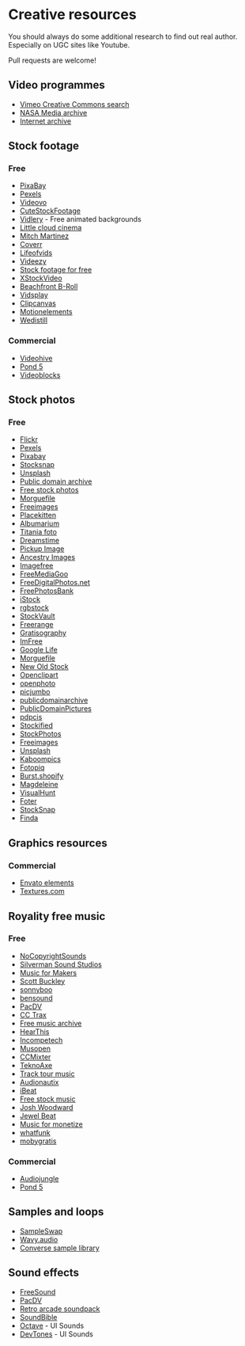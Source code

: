 Creative resources
==================

You should always do some additional research to find out real author.
Especially on UGC sites like Youtube.

Pull requests are welcome!

Video programmes
----------------

 - [Vimeo Creative Commons search](https://vimeo.com/creativecommons)
 - [NASA Media archive](https://www.dvidshub.net/unit/NASA#.UZJ3T5VKuvI)
 - [Internet archive](https://archive.org/details/movies)

Stock footage
-------------

### Free

 - [PixaBay](https://pixabay.com)
 - [Pexels](https://videos.pexels.com)
 - [Videovo](https://www.videvo.net)
 - [CuteStockFootage](https://www.cutestockfootage.com/)
 - [Vidlery](http://vidlery.com/) - Free animated backgrounds
 - [Little cloud cinema](http://www.littlecloudcinema.com/footage.html)
 - [Mitch Martinez](http://mitchmartinez.com/free-4k-red-epic-stock-footage/ )
 - [Coverr](http://www.coverr.co/)
 - [Lifeofvids](http://www.lifeofvids.com/)
 - [Videezy](https://www.videezy.com/browse)
 - [Stock footage for free](http://www.stockfootageforfree.com/)
 - [XStockVideo](http://www.xstockvideo.com/)
 - [Beachfront B-Roll](http://www.beachfrontbroll.com/)
 - [Vidsplay](http://www.vidsplay.com/)
 - [Clipcanvas](http://www.clipcanvas.com/free-footage/)
 - [Motionelements](http://www.motionelements.com/free/stock-footage)
 - [Wedistill](http://www.wedistill.io/)

### Commercial

 - [Videohive](https://videohive.net)
 - [Pond 5](https://pond5.com)
 - [Videoblocks](https://videoblocks.com)


Stock photos
------------

### Free

 - [Flickr](https://www.flickr.com/creativecommons/)
 - [Pexels](https://pexels.com)
 - [Pixabay](https://pixabay.com)
 - [Stocksnap](https://stocksnap.io/)
 - [Unsplash](https://unsplash.com/)
 - [Public domain archive](http://publicdomainarchive.com/free-stock-photos/)
 - [Free stock photos](https://www.freestockphotos.org/)
 - [Morguefile](https://morguefile.com/search/morguefile/1/pop)
 - [Freeimages](http://www.freeimages.co.uk/terms.htm)
 - [Placekitten](http://placekitten.com/)
 - [Albumarium](http://albumarium.com/)
 - [Titania foto](www.titania-foto.com/)
 - [Dreamstime](https://www.dreamstime.com/)
 - [Pickup Image](http://pickupimage.com/)
 - [Ancestry Images](http://www.ancestryimages.com/)
 - [Imagefree](https://www.imagefree.com/)
 - [FreeMediaGoo](http://www.freemediagoo.com/)
 - [FreeDigitalPhotos.net](http://www.freedigitalphotos.net/)
 - [FreePhotosBank](http://freephotosbank.com/)
 - [iStock](http://www.istockphoto.com/)
 - [rgbstock](http://www.rgbstock.com/)
 - [StockVault](http://www.stockvault.net/)
 - [Freerange](https://freerangestock.com/)
 - [Gratisography](https://www.gratisography.com/)
 - [ImFree](http://imcreator.com/free)
 - [Google Life](http://images.google.com/hosted/life)
 - [Morguefile](https://morguefile.com/)
 - [New Old Stock](http://nos.twnsnd.co/)
 - [Openclipart](https://openclipart.org/)
 - [openphoto](https://openphoto.net/)
 - [picjumbo](https://picjumbo.com/)
 - [publicdomainarchive](http://publicdomainarchive.com/)
 - [PublicDomainPictures](http://www.publicdomainpictures.net/)
 - [pdpcis](http://pdpics.com/)
 - [Stockified](https://www.stockified.com/)
 - [StockPhotos](https://stockphotos.io/)
 - [Freeimages](http://www.freeimages.com/)
 - [Unsplash](https://unsplash.com/)
 - [Kaboompics](https://kaboompics.com/)
 - [Fotopiq](https://www.fotopiq.com/)
 - [Burst.shopify](https://burst.shopify.com/)
 - [Magdeleine](https://magdeleine.co/browse/)
 - [VisualHunt](https://visualhunt.com/)
 - [Foter](http://foter.com/)
 - [StockSnap](https://stocksnap.io/)
 - [Finda](http://finda.photo/)
  
 
Graphics resources
------------------

### Commercial

 - [Envato elements](https://elements.envato.com)
 - [Textures.com](https://openclipart.org/)
 


Royality free music
-------------------

### Free

 - [NoCopyrightSounds](http://nocopyrightsounds.co.uk/)
 - [Silverman Sound Studios](https://www.silvermansound.com/free-music)
 - [Music for Makers](https://musicformakers.com/)
 - [Scott Buckley](http://www.scottbuckley.com.au/library/)
 - [sonnyboo](http://sonnyboo.com/music/music.htm)
 - [bensound](https://www.bensound.com/)
 - [PacDV](http://www.pacdv.com/sounds/free-music.html)
 - [CC Trax](https://cctrax.com/)
 - [Free music archive](http://freemusicarchive.org/)
 - [HearThis](https://hearthis.at/creative-commons/)
 - [Incompetech](http://incompetech.com/music/)
 - [Musopen](https://musopen.org/)
 - [CCMixter](http://dig.ccmixter.org/free)
 - [TeknoAxe](http://teknoaxe.com/Home.php)
 - [Track tour music](http://tracktourmusic.com/)
 - [Audionautix](http://audionautix.com/)
 - [iBeat](http://audio.ibeat.org/?ccm=/media/tags/alternative)
 - [Free stock music](https://www.freestockmusic.com/)
 - [Josh Woodward](https://www.joshwoodward.com/)
 - [Jewel Beat](http://www.jewelbeat.com/free/free-background-music.htm)
 - [Music for monetize](https://www.youtube.com/user/MusicForMonetize/videos)
 - [whatfunk]( http://www.whatfunk.com/)
 - [mobygratis](http://www.mobygratis.com)
 

### Commercial

 - [Audiojungle](https://audiojungle.net)
 - [Pond 5](https://pond5.com)

Samples and loops
-----------------

 - [SampleSwap](http://sampleswap.org/)
 - [Wavy.audio](http://wavy.audio/)
 - [Converse sample library](https://www.conversesamplelibrary.com/)

Sound effects
-------------

 - [FreeSound](http://freesound.org/browse/)
 - [PacDV](http://www.pacdv.com/sounds/index.html)
 - [Retro arcade soundpack](http://www.themotionmonkey.co.uk/free-resources/retro-arcade-sounds/)
 - [SoundBible](http://soundbible.com/)
 - [Octave](http://raisedbeaches.com/octave/) - UI Sounds
 - [DevTones](http://rcptones.com/dev_tones/) - UI Sounds
